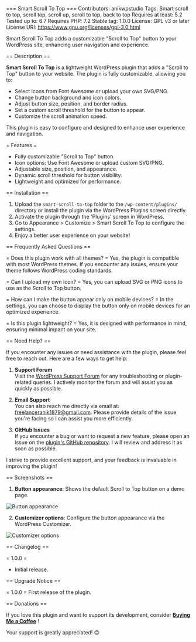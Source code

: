 === Smart Scroll To Top ===
Contributors: anikwpstudio
Tags: Smart scroll to top, scroll top, scroll up, scroll to top, back to top
Requires at least: 5.2
Tested up to: 6.7
Requires PHP: 7.2
Stable tag: 1.0.0
License: GPL v3 or later
License URI: https://www.gnu.org/licenses/gpl-3.0.html

Smart Scroll To Top adds a customizable "Scroll to Top" button to your WordPress site, enhancing user navigation and experience.

== Description ==

**Smart Scroll To Top** is a lightweight WordPress plugin that adds a "Scroll to Top" button to your website. The plugin is fully customizable, allowing you to:
- Select icons from Font Awesome or upload your own SVG/PNG.
- Change button background and icon colors.
- Adjust button size, position, and border radius.
- Set a custom scroll threshold for the button to appear.
- Customize the scroll animation speed.

This plugin is easy to configure and designed to enhance user experience and navigation.

= Features =
- Fully customizable "Scroll to Top" button.
- Icon options: Use Font Awesome or upload custom SVG/PNG.
- Adjustable size, position, and appearance.
- Dynamic scroll threshold for button visibility.
- Lightweight and optimized for performance.


== Installation ==

1. Upload the `smart-scroll-to-top` folder to the `/wp-content/plugins/` directory or install the plugin via the WordPress Plugins screen directly.
2. Activate the plugin through the 'Plugins' screen in WordPress.
3. Go to Appearance > Customize > Smart Scroll To Top to configure the settings.
4. Enjoy a better user experience on your website!

== Frequently Asked Questions ==

= Does this plugin work with all themes? =
Yes, the plugin is compatible with most WordPress themes. If you encounter any issues, ensure your theme follows WordPress coding standards.

= Can I upload my own icon? =
Yes, you can upload SVG or PNG icons to use as the Scroll to Top button.

= How can I make the button appear only on mobile devices? =
In the settings, you can choose to display the button only on mobile devices for an optimized experience.

= Is this plugin lightweight? =
Yes, it is designed with performance in mind, ensuring minimal impact on your site.

== Need Help? ==

If you encounter any issues or need assistance with the plugin, please feel free to reach out. Here are a few ways to get help:

1. **Support Forum**  
   Visit the [WordPress Support Forum](https://wordpress.org/support/plugin/smart-scroll-to-top) for any troubleshooting or plugin-related queries. I actively monitor the forum and will assist you as quickly as possible.

2. **Email Support**  
   You can also reach me directly via email at: [freelanceranik1879@gmail.com](mailto:freelanceranik1879@gmail.com). Please provide details of the issue you're facing so I can assist you more efficiently.

3. **GitHub Issues**  
   If you encounter a bug or want to request a new feature, please open an issue on the [plugin's GitHub repository](https://github.com/MD-ANIKS/smart-scroll-to-top/issues). I will review and address it as soon as possible.

I strive to provide excellent support, and your feedback is invaluable in improving the plugin!

== Screenshots ==

1. **Button appearance**: Shows the default Scroll to Top button on a demo page.

![Button appearance](screenshots/screenshot_1.png)

2. **Customizer options**: Configure the button appearance via the WordPress Customizer.

![Customizer options](screenshots/screenshot_2.png)

== Changelog ==

= 1.0.0 =
* Initial release.

== Upgrade Notice ==

= 1.0.0 =
First release of the plugin.

== Donations ==

If you love this plugin and want to support its development, consider **[Buying Me a Coffee](https://www.buymeacoffee.com/wpinnovator)** ! 

Your support is greatly appreciated! 😊
